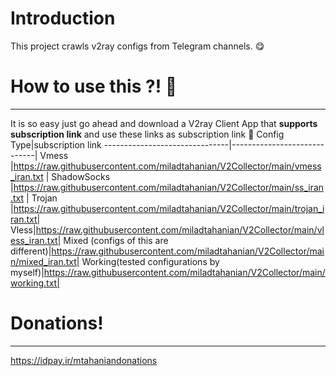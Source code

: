 # Introduction

This project crawls v2ray configs from Telegram channels. 😋

# How to use this ?! 🤔
-------------------------------

It is so easy just go ahead and download a V2ray Client App that **supports subscription link** and use these links as subscription link 🤩
Config Type|subscription link
-------------------------------|-----------------------------|
Vmess         |https://raw.githubusercontent.com/miladtahanian/V2Collector/main/vmess_iran.txt      |
ShadowSocks        |https://raw.githubusercontent.com/miladtahanian/V2Collector/main/ss_iran.txt  |
Trojan |https://raw.githubusercontent.com/miladtahanian/V2Collector/main/trojan_iran.txt|
Vless|https://raw.githubusercontent.com/miladtahanian/V2Collector/main/vless_iran.txt|
Mixed (configs of this are different)|https://raw.githubusercontent.com/miladtahanian/V2Collector/main/mixed_iran.txt|
Working(tested configurations by myself)|https://raw.githubusercontent.com/miladtahanian/V2Collector/main/working.txt|


# Donations!
-------------------------------

https://idpay.ir/mtahaniandonations